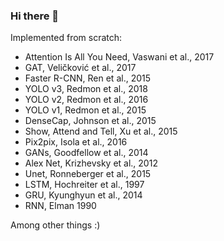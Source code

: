 ### Hi there 👋

Implemented from scratch:
- Attention Is All You Need, Vaswani et al., 2017
- GAT, Veličković et al., 2017
- Faster R-CNN, Ren et al., 2015
- YOLO v3, Redmon et al., 2018
- YOLO v2, Redmon et al., 2016
- YOLO v1, Redmon et al., 2015
- DenseCap, Johnson et al., 2015
- Show, Attend and Tell, Xu et al., 2015
- Pix2pix, Isola et al., 2016
- GANs, Goodfellow et al., 2014
- Alex Net, Krizhevsky et al., 2012
- Unet, Ronneberger et al., 2015
- LSTM, Hochreiter et al., 1997
- GRU, Kyunghyun et al., 2014
- RNN, Elman 1990

Among other things :)

<!--
**IaroslavElistratov/IaroslavElistratov** is a ✨ _special_ ✨ repository because its `README.md` (this file) appears on your GitHub profile.

Here are some ideas to get you started:

- 🔭 I’m currently working on ...
- 🌱 I’m currently learning ...
- 👯 I’m looking to collaborate on ...
- 🤔 I’m looking for help with ...
- 💬 Ask me about ...
- 📫 How to reach me: ...
- 😄 Pronouns: ... 
- ⚡ Fun fact: ...
-->
